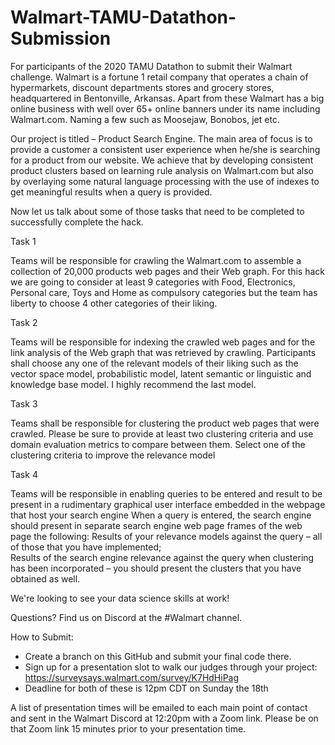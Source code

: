 # Walmart-TAMU-Datathon-Submission
For participants of the 2020 TAMU Datathon to submit their Walmart challenge.
Walmart is a fortune 1 retail company that operates a chain of hypermarkets, discount departments stores and grocery stores, headquartered in Bentonville, Arkansas. Apart from these Walmart has a big online business with well over 65+ online banners under its name including Walmart.com. Naming a few such as Moosejaw, Bonobos, jet etc.
 
Our project is titled – Product Search Engine. The main area of focus is to provide a customer a consistent user experience when he/she is searching for a product from our website. We achieve that by developing consistent product clusters based on learning rule analysis on Walmart.com but also by overlaying some natural language processing with the use of indexes to get meaningful results when a query is provided.
 
Now let us talk about some of those tasks that need to be completed to successfully complete the hack.
 
Task 1
 
Teams will be responsible for crawling the Walmart.com to assemble a collection of 20,000 products web pages and their Web graph. For this hack we are going to consider at least 9 categories with Food, Electronics, Personal care, Toys and Home as compulsory categories but the team has liberty to choose 4 other categories of their liking.
 
Task 2
 
Teams will be responsible for indexing the crawled web pages and for the link analysis of the Web graph that was retrieved by crawling. Participants shall choose any one of the relevant models of their liking such as the vector space model, probabilistic model, latent semantic or linguistic and knowledge base model. I highly recommend the last model.
 
Task 3
 
Teams shall be responsible for clustering the product web pages that were crawled. Please be sure to provide at least two clustering criteria and use domain evaluation metrics to compare between them. Select one of the clustering criteria to improve the relevance model
 
Task 4
 
Teams will be responsible in enabling queries to be entered and result to be present in a rudimentary graphical user interface embedded in the webpage that host your search engine
When a query is entered, the search engine should present in separate search engine web page frames of the web page the following:
Results of your relevance models against the query – all of those that you have implemented; 	
Results of the search engine relevance against the query when clustering has been incorporated – you should present the clusters that you have obtained as well.

We're looking to see your data science skills at work!

Questions?
Find us on Discord at the #Walmart channel.

How to Submit:
- Create a branch on this GitHub and submit your final code there.
- Sign up for a presentation slot to walk our judges through your project: https://surveysays.walmart.com/survey/K7HdHiPag
- Deadline for both of these is 12pm CDT on Sunday the 18th

A list of presentation times will be emailed to each main point of contact and sent in the Walmart Discord at 12:20pm with a Zoom link. Please be on that Zoom link 15 minutes prior to your presentation time.
